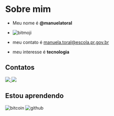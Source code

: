 # Sobre mim 

- Meu nome é **@manuelatoral** 
- ![bitmoji](https://user-images.githubusercontent.com/104773442/169836117-744f9eef-2d8c-41ca-a5a4-4129710f4fff.png)

- meu contato é manuela.toral@escola.pr.gov.br
- meu interesse é **tecnologia**


## Contatos


<a href="manuela_044" target="_blank"><img src="https://img.shields.io/badge/-Instagram-%23E4405F?style=for-the-badge&logo=instagram&logoColor=white" target="_blank">
<a href = "mailto:manuela.toral@escola.pr.gov.br"><img src="https://img.shields.io/badge/Gmail-D14836?style=for-the-badge&logo=gmail&logoColor=white" target="_blank"></a>  
  
  
  
 ## Estou aprendendo
  
 ![bitcoin](https://img.shields.io/badge/Bitcoin-000000?style=for-the-badge&logo=bitcoin&logoColor=white) 
 ![github](https://img.shields.io/badge/GitHub-100000?style=for-the-badge&logo=github&logoColor=white)
  
  
  
